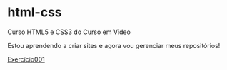 # html-css
 Curso HTML5 e CSS3 do Curso em Vídeo



Estou aprendendo a criar sites e agora vou gerenciar meus repositórios!

<a href="https://lk781.github.io/html-css/exercicios/ex001/index.html">Exercício001</a>